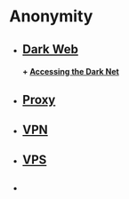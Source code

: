 # Anonymity

* ##  [ Dark Web]( )
   #### + [     Accessing the Dark Net]( )
* ##  [ Proxy]( )
* ##  [  	VPN]( )
* ##  [ VPS]( )
* ##  [ ]( )
